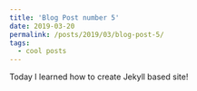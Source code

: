```yaml
---
title: 'Blog Post number 5'
date: 2019-03-20
permalink: /posts/2019/03/blog-post-5/
tags:
  - cool posts
---
```

Today I learned how to create Jekyll based site!
